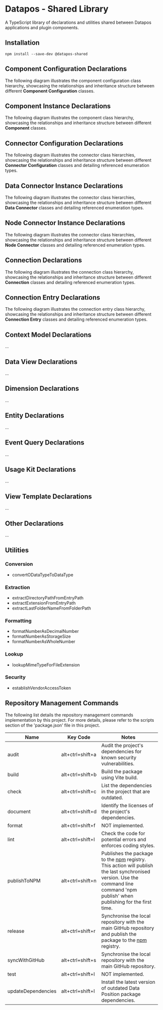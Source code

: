 # Datapos - Shared Library

A TypeScript library of declarations and utilities shared between Datapos applications and plugin components.

## Installation

```
npm install --save-dev @datapos-shared
```

## Component Configuration Declarations

The following diagram illustrates the component configuration class hierarchy, showcasing the relationships and inheritance structure between different **Component Configuration** classes.

## Component Instance Declarations

The following diagram illustrates the component class hierarchy, showcasing the relationships and inheritance structure between different **Component** classes.

## Connector Configuration Declarations

The following diagram illustrates the connector class hierarchies, showcasing the relationships and inheritance structure between different **Connector Configuration** classes and detailing referenced enumeration types.

## Data Connector Instance Declarations

The following diagram illustrates the connector class hierarchies, showcasing the relationships and inheritance structure between different **Data Connector** classes and detailing referenced enumeration types.

## Node Connector Instance Declarations

The following diagram illustrates the connector class hierarchies, showcasing the relationships and inheritance structure between different **Node Connector** classes and detailing referenced enumeration types.

## Connection Declarations

The following diagram illustrates the connection class hierarchy, showcasing the relationships and inheritance structure between different **Connection** classes and detailing referenced enumeration types.

## Connection Entry Declarations

The following diagram illustrates the connection entry class hierarchy, showcasing the relationships and inheritance structure between different **Connection Entry** classes and detailing referenced enumeration types.

## Context Model Declarations

...

## Data View Declarations

...

## Dimension Declarations

...

## Entity Declarations

...

## Event Query Declarations

...

## Usage Kit Declarations

...

## View Template Declarations

...

## Other Declarations

...

## Utilities

### Conversion

- convertODataTypeToDataType

### Extraction

- extractDirectoryPathFromEntryPath
- extractExtensionFromEntryPath
- extractLastFolderNameFromFolderPath

### Formatting

- formatNumberAsDecimalNumber
- formatNumberAsStorageSize
- formatNumberAsWholeNumber

### Lookup

- lookupMimeTypeForFileExtension

### Security

- establishVendorAccessToken

## Repository Management Commands

The following list details the repository management commands implementation by this project. For more details, please refer to the scripts section of the 'package.json' file in this project.

| Name               | Key Code         | Notes                                                                                                                                                                                                       |
| ------------------ | ---------------- | ----------------------------------------------------------------------------------------------------------------------------------------------------------------------------------------------------------- |
| audit              | alt+ctrl+shift+a | Audit the project's dependencies for known security vulnerabilities.                                                                                                                                        |
| build              | alt+ctrl+shift+b | Build the package using Vite build.                                                                                                                                                                         |
| check              | alt+ctrl+shift+c | List the dependencies in the project that are outdated.                                                                                                                                                     |
| document           | alt+ctrl+shift+d | Identify the licenses of the project's dependencies.                                                                                                                                                        |
| format             | alt+ctrl+shift+f | NOT implemented.                                                                                                                                                                                            |
| lint               | alt+ctrl+shift+l | Check the code for potential errors and enforces coding styles.                                                                                                                                             |
| publishToNPM       | alt+ctrl+shift+n | Publishes the package to the [npm](https://www.npmjs.com/) registry. This action will publish the last synchronised version. Use the command line command 'npm publish' when publishing for the first time. |
| release            | alt+ctrl+shift+r | Synchronise the local repository with the main GitHub repository and publish the package to the [npm](https://www.npmjs.com/) registry.                                                                     |
| syncWithGitHub     | alt+ctrl+shift+s | Synchronise the local repository with the main GitHub repository.                                                                                                                                           |
| test               | alt+ctrl+shift+l | NOT implemented.                                                                                                                                                                                            |
| updateDependencies | alt+ctrl+shift+l | Install the latest version of outdated Data Position package dependencies.                                                                                                                                  |
